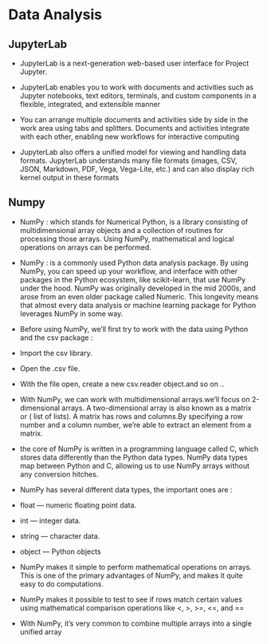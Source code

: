 # Data Analysis

## JupyterLab

- JupyterLab is a next-generation web-based user interface for Project Jupyter.

- JupyterLab enables you to work with documents and activities such as Jupyter notebooks, text editors, terminals, and custom components in a flexible, integrated, and extensible manner

- You can arrange multiple documents and activities side by side in the work area using tabs and splitters. Documents and activities integrate with each other, enabling new workflows for interactive computing

- JupyterLab also offers a unified model for viewing and handling data formats. JupyterLab understands many file formats (images, CSV, JSON, Markdown, PDF, Vega, Vega-Lite, etc.) and can also display rich kernel output in these formats

## Numpy

- NumPy : which stands for Numerical Python, is a library consisting of multidimensional array objects and a collection of routines for processing those arrays. Using NumPy, mathematical and logical operations on arrays can be performed.

- NumPy : is a commonly used Python data analysis package. By using NumPy, you can speed up your workflow, and interface with other packages in the Python ecosystem, like scikit-learn, that use NumPy under the hood. NumPy was originally developed in the mid 2000s, and arose from an even older package called Numeric. This longevity means that almost every data analysis or machine learning package for Python leverages NumPy in some way.

- Before using NumPy, we’ll first try to work with the data using Python and the csv package :

- Import the csv library.

- Open the .csv file.

- With the file open, create a new csv.reader object.and so on ..

- With NumPy, we can work with multidimensional arrays.we’ll focus on 2-dimensional arrays. A two-dimensional array is also known as a matrix or ( list of lists). A matrix has rows and columns.By specifying a row number and a column number, we’re able to extract an element from a matrix.

- the core of NumPy is written in a programming language called C, which stores data differently than the Python data types. NumPy data types map between Python and C, allowing us to use NumPy arrays without any conversion hitches.

- NumPy has several different data types, the important ones are :

- float — numeric floating point data.

- int — integer data.

- string — character data.

- object — Python objects

- NumPy makes it simple to perform mathematical operations on arrays. This is one of the primary advantages of NumPy, and makes it quite easy to do computations.

- NumPy makes it possible to test to see if rows match certain values using mathematical comparison operations like <, >, >=, <=, and ==

- With NumPy, it’s very common to combine multiple arrays into a single unified array